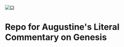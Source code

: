 [![CI](https://github.com/scta-texts/wN2gEA/actions/workflows/validation.yml/badge.svg?branch=master)](https://github.com/scta-texts/wN2gEA/actions/workflows/validation.yml)

# Repo for Augustine's Literal Commentary on Genesis
